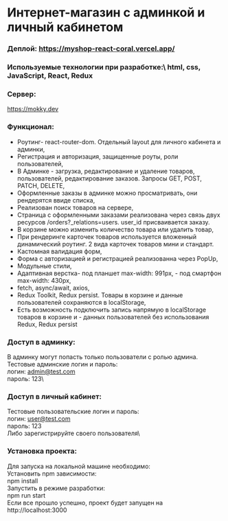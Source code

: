 # Интернет-магазин с админкой и личный кабинетом
### Деплой: https://myshop-react-coral.vercel.app/

###  Используемые технологии при разработке:\ html, css, JavaScript, React, Redux
### Сервер:
https://mokky.dev

### Функционал:
- Роутинг- react-router-dom. Отдельный layout для личного кабинета и админки,
- Регистрация и авторизация, защищенные роуты, роли пользователей,
- В Админке - загрузка, редактирование и удаление товаров, пользователей, редактирование заказов. Запросы GET, POST, PATCH, DELETE,
- Оформленные заказы в админке можно просматривать, они рендерятся ввиде списка,
- Реализован поиск товаров на сервере,
- Страница с оформленными заказами реализована через связь двух ресурсов /orders?_relations=users. user_id присваивается заказу. 
- В корзине можно изменить количество товара или удалить товар,
- При рендеринге карточек товаров используется вложенный динамический роутинг. 2 вида карточек товаров мини и стандарт.
- Кастомная валидация форм,
- Форма с авторизацией и регистрацией реализованна через PopUp,
- Модульные стили,
- Адаптивная верстка- под планшет max-width: 991px, - под смартфон max-width: 430px,
- fetch, async/await, axios,
- Redux Toolkit, Redux persist. Товары в корзине  и данные пользователей сохраняются в localStorage,
- Есть возможность подключить запись напрямую в localStorage товаров в корзине  и - данных пользователей без использования Redux, Redux persist

### Доступ в админку:
В админку могут попасть только пользователи с ролью админа.\
Тестовые админские логин и пароль:\
логин: admin@test.com\
пароль: 123\

### Доступ в личный кабинет:
Тестовые пользовательские логин и пароль:\
логин: user@test.com\
пароль: 123\
Либо зарегистрируйте своего пользователя\

### Установка проекта:
Для запуска на локальной машине необходимо:\
Установить npm зависимости:\
npm install\
Запустить в режиме разработки:\
npm run start\
Если все прошло успешно, проект будет запущен на http://localhost:3000
